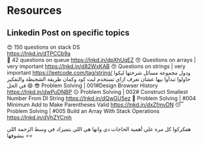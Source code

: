 # Resources
## Linkedin Post on specific topics
😍 150 questions on stack DS<br/>
https://lnkd.in/dTPCCb9a<br/>
🤔 42 questions on queue
https://lnkd.in/dpXhUqEZ
😙 Questions on arrays | very important
https://lnkd.in/d82WxKAB
😙 Questions on strings | very important
https://leetcode.com/tag/string/
ودول مجموعة مسائل شرحتها ليكوا حاولوا تبدأوا بيها عشان تعرف ازاي تستخدم ليت كود وكمان طريقة الشخبطة والتفكير في الحل 😄 
😎 Problem Solving | 001#Design Browser History
https://lnkd.in/dwPuDNBP
😐 Problem Solving | 002# Construct Smallest Number From DI String
https://lnkd.in/dQwGU5ez
🤗 Problem Solving | #004 Minimum Add to Make Parentheses Valid
https://lnkd.in/dxZfmvDN
😴 Problem Solving | #005 Build an Array With Stack Operations
https://lnkd.in/dVhZYCmh

هفكركوا كل مرة علي أهمية الحاجات دي وانها هي اللي بتميزك في وسط الزحمة اللي بنشوفها ==